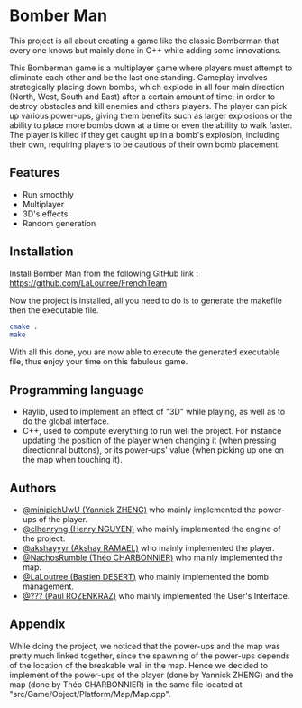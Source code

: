 # Bomber Man

This project is all about creating a game like the classic Bomberman that every one knows but mainly done in C++ while adding some innovations.

This Bomberman game is a multiplayer game where players must attempt to eliminate each other and be the last one standing. 
Gameplay involves strategically placing down bombs, which explode in all four main direction (North, West, South and East) after a certain amount of time, in order to destroy obstacles and kill enemies and others players. 
The player can pick up various power-ups, giving them benefits such as larger explosions or the ability to place more bombs down at a time or even the ability to walk faster.
The player is killed if they get caught up in a bomb's explosion, including their own, requiring players to be cautious of their own bomb placement.


## Features

- Run smoothly
- Multiplayer
- 3D's effects
- Random generation


## Installation

Install Bomber Man from the following GitHub link :
https://github.com/LaLoutree/FrenchTeam

Now the project is installed, all you need to do is to generate the makefile then the executable file.

```bash
cmake .
make
```

With all this done, you are now able to execute the generated executable file, thus enjoy your time on this fabulous game.


## Programming language

- Raylib, used to implement an effect of "3D" while playing, as well as to do the global interface.
- C++, used to compute everything to run well the project. For instance updating the position of the player when changing it (when pressing directionnal buttons), or its power-ups' value (when picking up one on the map when touching it).


## Authors

- [@minipichUwU (Yannick ZHENG)](https://github.com/minipichUwU) who mainly implemented the power-ups of the player.
- [@clhenryng (Henry NGUYEN)](https://github.com/clhenryng) who mainly implemented the engine of the project.
- [@akshayyyr (Akshay RAMAEL)](https://github.com/akshayyyr) who mainly implemented the player.
- [@NachosRumble (Théo CHARBONNIER)](https://github.com/NachosRumble) who mainly implemented the map.
- [@LaLoutree (Bastien DESERT)](https://github.com/LaLoutree) who mainly implemented the bomb management.
- [@??? (Paul ROZENKRAZ)](https://github.com/???) who mainly implemented the User's Interface.


## Appendix

While doing the project, we noticed that the power-ups and the map was pretty much linked together, since the spawning of the power-ups depends of the location of the breakable wall in the map. Hence we decided to implement of the power-ups of the player (done by Yannick ZHENG) and the map (done by Théo CHARBONNIER) in the same file located at "src/Game/Object/Platform/Map/Map.cpp".

